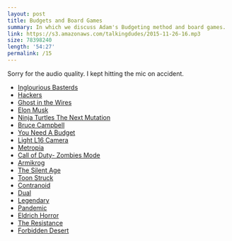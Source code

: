 ```yaml
---
layout: post
title: Budgets and Board Games
summary: In which we discuss Adam's Budgeting method and board games.
link: https://s3.amazonaws.com/talkingdudes/2015-11-26-16.mp3
size: 78398240
length: '54:27'
permalink: /15
---
```


Sorry for the audio quality. I kept hitting the mic on accident.

- [Inglourious Basterds](http://www.amazon.com/Inglourious-Basterds-Brad-Pitt/dp/B002YCVX5S/?tag=adaharris09-20)
- [Hackers](http://www.amazon.com/Hackers-Jonny-Lee-Miller/dp/B009950GAQ/?tag=adaharris09-20)
- [Ghost in the Wires](http://www.amazon.com/Ghost-Wires-Adventures-Worlds-Wanted/dp/0316037729/?tag=adaharris09-20)
- [Elon Musk](http://www.amazon.com/Elon-Musk-SpaceX-Fantastic-Future/dp/0062301233/?tag=adaharris09-20)
- [Ninja Turtles The Next Mutation](http://www.amazon.com/Ninja-Turtles-Next-Mutation-Vol-1/dp/B0089BSOGO/?tag=adaharris09-20)
- [Bruce Campbell](http://www.imdb.com/name/nm0132257/)
- [You Need A Budget](http://ynab.refr.cc/JVTHB39)
- [Light L16 Camera](Light.co)
- [Metropia](https://play.google.com/store/apps/details?id=com.metropia.activities)
- [Call of Duty- Zombies Mode](http://callofduty.wikia.com/wiki/Zombies_(mode))
- [Armikrog](http://www.armikrog.com/)
- [The Silent Age](http://thesilentage.com/)
- [Toon Struck](https://en.wikipedia.org/wiki/Toonstruck )
- [Contranoid](http://contranoid.com/)
- [Dual](https://play.google.com/store/apps/details?id=com.Seabaa.Dual)
- [Legendary](http://www.amazon.com/Upper-Deck-Legendary-Marvel-Building/dp/B00A4KHEK0/?tag=adaharris09-20)
- [Pandemic](http://www.amazon.com/Z-Man-Games-ZMG-71100-Pandemic/dp/B00A2HD40E/?tag=adaharris09-20)
- [Eldrich Horror](http://www.amazon.com/Fantasy-Flight-Games-EH01-Eldritch/dp/1616617667/?tag=adaharris09-20)
- [The Resistance](http://www.amazon.com/The-Resistance-Dystopian-Universe/dp/B008A2BA8G/?tag=adaharris09-20)
- [Forbidden Desert](http://www.amazon.com/Gamewright-415-Forbidden-Desert-Board/dp/B00B4ECHJI/?tag=adaharris09-20)
